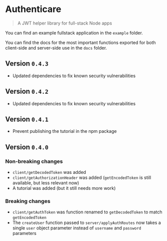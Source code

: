 #  Authenticare

> A JWT helper library for full-stack Node apps

You can find an example fullstack application in the `example` folder.

You can find the docs for the most important functions exported for both client-side and server-side use in the `docs` folder.

## Version `0.4.3`

* Updated dependencies to fix known security vulnerabilities


## Version `0.4.2`

* Updated dependencies to fix known security vulnerabilities


## Version `0.4.1`

* Prevent publishing the tutorial in the npm package


## Version `0.4.0`

### Non-breaking changes

* `client/getDecodedToken` was added
* `client/getAuthorizationHeader` was added (`getEncodedToken` is still available, but less relevant now)
* A tutorial was added (but it still needs more work)

### Breaking changes

* `client/getAuthToken` was function renamed to `getDecodedToken` to match `getEncodedToken`
* The `createUser` function passed to `server/applyAuthRoutes` now takes a single `user` object parameter instead of `username` and `password` parameters
